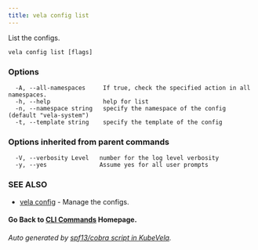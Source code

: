 ```yaml
---
title: vela config list
---
```


List the configs.

```
vela config list [flags]
```

### Options

```
  -A, --all-namespaces     If true, check the specified action in all namespaces.
  -h, --help               help for list
  -n, --namespace string   specify the namespace of the config (default "vela-system")
  -t, --template string    specify the template of the config
```

### Options inherited from parent commands

```
  -V, --verbosity Level   number for the log level verbosity
  -y, --yes               Assume yes for all user prompts
```

### SEE ALSO

* [vela config](vela_config.md)	 - Manage the configs.

#### Go Back to [CLI Commands](vela.md) Homepage.


###### Auto generated by [spf13/cobra script in KubeVela](https://github.com/kubevela/kubevela/tree/master/hack/docgen).

